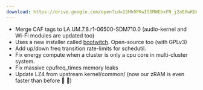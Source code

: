 ```yaml
---
download: https://drive.google.com/open?id=1SHh0FKwISOMWEbxFN_j2oE0wKUATAlbt
---
```

- Merge CAF tags to LA.UM.7.8.r1-06500-SDM710.0 (audio-kernel and Wi-Fi modules are updated too)
- Uses a new installer called [bootwitch](https://github.com/okitavera/bootwitch). Open-source too (with GPLv3)
- Add up/down freq transition rate-limits for schedutil.
- Fix energy compute when a cluster is only a cpu core in multi-cluster system.
- Fix massive cpufreq_times memory leaks
- Update LZ4 from upstream kernel/common/ (now our zRAM is even faster than before 🚀 🚀)
